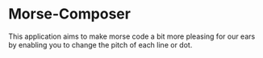 # Morse-Composer
 This application aims to make morse code a bit more pleasing for our ears by enabling you to change the pitch of each line or dot.
